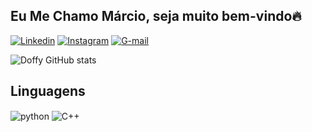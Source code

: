 ## Eu Me Chamo Márcio, seja muito bem-vindo🔥

[![Linkedin](https://img.shields.io/badge/LinkedIn-0077B5?style=for-the-badge&logo=linkedin&logoColor=white)](https://www.linkedin.com/in/m%C3%A1rcio-douglas-rocha-5414b41ba/)
[![Instagram](https://img.shields.io/badge/Instagram-E4405F?style=for-the-badge&logo=instagram&logoColor=white)](https://instagram.com/douglazz_rocha/)
[![G-mail](https://img.shields.io/badge/Gmail-D14836?style=for-the-badge&logo=gmail&logoColor=white)](marciodouglasr33@gmail.com)

![Doffy GitHub stats](https://github-readme-stats.vercel.app/api?username=doffyrocha&show_icons=true&theme=dark&count_private=true)
## Linguagens  
<div style="display: inline_block">
  <img align="center" alt="python" src="https://img.shields.io/badge/Python-3776AB?style=for-the-badge&logo=python&logoColor=white" / 
<div style="display: inline_block">
  <img align="center" alt="C++" src="https://img.shields.io/badge/C%2B%2B-00599C?style=for-the-badge&logo=c%2B%2B&logoColor=white" / 
  
</div><br/>
